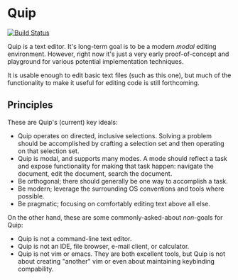 # Quip

[![Build Status](https://api.travis-ci.org/jpetrie/quip.svg?branch=master)](https://travis-ci.org/jpetrie/quip)

Quip is a text editor. It's long-term goal is to be a modern *modal* editing environment.
However, right now it's just a very early proof-of-concept and playground for various
potential implementation techniques.

It is usable enough to edit basic text files (such as this one), but much of the functionality to make it
useful for editing code is still forthcoming.

## Principles

These are Quip's (current) key ideals:

 - Quip operates on directed, inclusive selections. Solving a problem should be accomplished by crafting
   a selection set and then operating on that selection set.
 - Quip is modal, and supports many modes. A mode should reflect a task and expose functionality for
   making that task happen: navigate the document, edit the document, search the document.
 - Be orthogonal; there should generally be one way to accomplish a task.
 - Be modern; leverage the surrounding OS conventions and tools where possible.
 - Be pragmatic; focusing on comfortably editing text above all else.

On the other hand, these are some commonly-asked-about *non*-goals for Quip:

 - Quip is not a command-line text editor.
 - Quip is not an IDE, file browser, e-mail client, or calculator.
 - Quip is not vim or emacs. They are both excellent tools, but Quip is not about creating "another" vim or even
   about maintaining keybinding compability.
